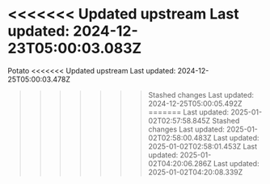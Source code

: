 <<<<<<< Updated upstream
Last updated: 2024-12-23T05:00:03.083Z
=======
Potato
<<<<<<< Updated upstream
Last updated: 2024-12-25T05:00:03.478Z
>>>>>>> Stashed changes
Last updated: 2024-12-25T05:00:05.492Z
=======
Last updated: 2025-01-02T02:57:58.845Z
>>>>>>> Stashed changes
Last updated: 2025-01-02T02:58:00.483Z
Last updated: 2025-01-02T02:58:01.453Z
Last updated: 2025-01-02T04:20:06.286Z
Last updated: 2025-01-02T04:20:08.339Z
